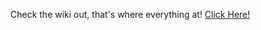 Check the wiki out, that's where everything at!
[Click Here!](https://github.com/IlliniHackers/start-here/wiki)
